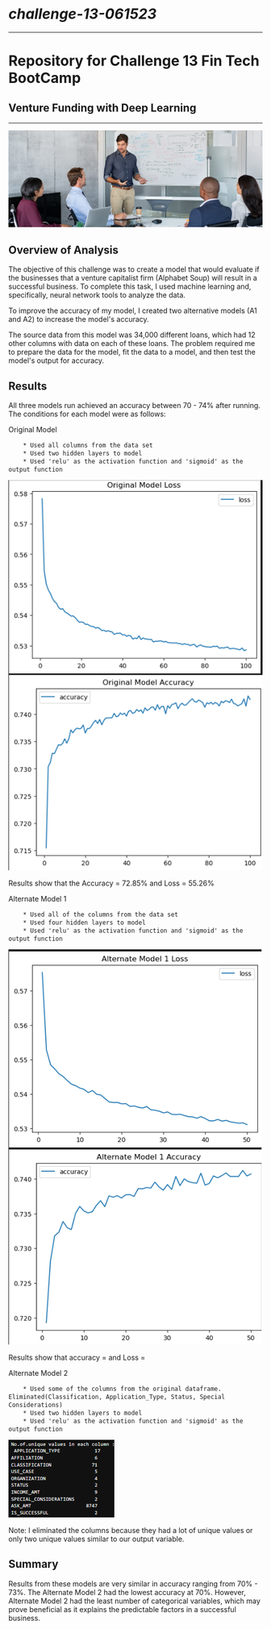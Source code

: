 # *challenge-13-061523*
---
# Repository for Challenge 13 Fin Tech BootCamp
## Venture Funding with Deep Learning
---
![image for challenge 13](/Starter_Code/images/13-4-challenge-image.png)

## Overview of Analysis
The objective of this challenge was to create a model that would evaluate if the businesses that a venture capitalist firm (Alphabet Soup) will result in a successful business. To complete this task, I used machine learning and, specifically, neural network tools to analyze the data. 

To improve the accuracy of my model, I created two alternative models (A1 and A2) to increase the model's accuracy. 

The source data from this model was 34,000 different loans, which had 12 other columns with data on each of these loans. The problem required me to prepare the data for the model, fit the data to a model, and then test the model's output for accuracy. 

## Results
All three models run achieved an accuracy between 70 - 74% after running. The conditions for each model were as follows:

Original Model 

        * Used all columns from the data set
        * Used two hidden layers to model
        * Used 'relu' as the activation function and 'sigmoid' as the output function

![originalmodel](/Starter_Code/images/originalmodel.png)

Results show that the Accuracy = 72.85% and Loss = 55.26% 
        
Alternate Model 1

        * Used all of the columns from the data set
        * Used four hidden layers to model
        * Used 'relu' as the activation function and 'sigmoid' as the output function
        
![alternatemodel1](/Starter_Code/images/alternatemodel1.png)

Results show that accuracy = and Loss =

Alternate Model 2

        * Used some of the columns from the original dataframe. Eliminated(Classification, Application_Type, Status, Special Considerations)
        * Used two hidden layers to model
        * Used 'relu' as the activation function and 'sigmoid' as the output function 
     
![table showing unique values](/Starter_Code/images/tableofvaluesincolumns.png)

Note: I eliminated the columns because they had a lot of unique values or only two unique values similar to our output variable. 

## Summary
Results from these models are very similar in accuracy ranging from 70% - 73%. The Alternate Model 2 had the lowest accuracy at 70%. However, Alternate Model 2 had the least number of categorical variables, which may prove beneficial as it explains the predictable factors in a successful business.

